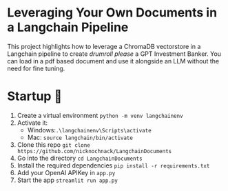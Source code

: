# Leveraging Your Own Documents in a Langchain Pipeline
This project highlights how to leverage a ChromaDB vectorstore in a Langchain pipeline to create *drumroll please* a GPT Investment Banker. You can load in a pdf based document and use it alongside an LLM without the need for fine tuning. 


# Startup 🚀
1. Create a virtual environment `python -m venv langchainenv`
2. Activate it: 
   - Windows:`.\langchainenv\Scripts\activate`
   - Mac: `source langchain/bin/activate`
3. Clone this repo `git clone https://github.com/nicknochnack/LangchainDocuments`
4. Go into the directory `cd LangchainDocuments`
5. Install the required dependencies `pip install -r requirements.txt`
6. Add your OpenAI APIKey in `app.py`
7. Start the app `streamlit run app.py`  




